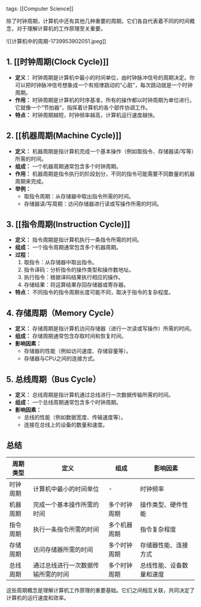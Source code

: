 tags: [[Computer Science]]

除了时钟周期，计算机中还有其他几种重要的周期，它们各自代表着不同的时间概念，对于理解计算机的工作原理至关重要。

![[计算机中的周期-1739953902051.jpeg]]
## 1. [[时钟周期(Clock Cycle)]]

- **定义：** 时钟周期是计算机中最小的时间单位，由时钟脉冲信号的周期决定。你可以把时钟脉冲信号想象成一个有规律跳动的“心脏”，每次跳动就是一个时钟周期。
- **作用：** 时钟周期是计算机的时序基准，所有的操作都以时钟周期为单位进行。它就像一个“节拍器”，指挥着计算机的各个部件协调工作。
- **特点：** 时钟周期越短，时钟频率越高，计算机运行速度越快。

## 2. [[机器周期(Machine Cycle)]]

- **定义：** 机器周期是指计算机完成一个基本操作（例如取指令、存储器读/写等）所需的时间。
- **组成：** 一个机器周期通常包含多个时钟周期。
- **作用：** 机器周期是指令执行的阶段划分，不同的指令可能需要不同数量的机器周期来完成。
- **举例：**
    - 取指令周期：从存储器中取出指令所需的时间。
    - 存储器读/写周期：访问存储器进行读或写操作所需的时间。

## 3. [[指令周期(Instruction Cycle)]]

- **定义：** 指令周期是指计算机执行一条指令所需的时间。
- **组成：** 一个指令周期通常包含多个机器周期。
- **过程：**
    1. 取指令：从存储器中取出指令。
    2. 指令译码：分析指令的操作类型和操作数地址。
    3. 执行指令：根据译码结果执行相应的操作。
    4. 存储结果：将运算结果存回存储器或寄存器。
- **特点：** 不同指令的指令周期长度可能不同，取决于指令的复杂程度。

## 4. 存储周期（Memory Cycle）

- **定义：** 存储周期是指计算机访问存储器（进行一次读或写操作）所需的时间。
- **组成：** 存储周期通常包含存取时间和恢复时间。
- **影响因素：**
    - 存储器的性能（例如访问速度、存储容量等）。
    - 存储器与CPU之间的连接方式。

## 5. 总线周期（Bus Cycle）

- **定义：** 总线周期是指计算机通过总线进行一次数据传输所需的时间。
- **组成：** 一个总线周期通常包含多个时钟周期。
- **影响因素：**
    - 总线的性能（例如数据宽度、传输速度等）。
    - 连接在总线上的设备的数量和速度。

## 总结

|周期类型|定义|组成|影响因素|
|---|---|---|---|
|时钟周期|计算机中最小的时间单位|-|时钟频率|
|机器周期|完成一个基本操作所需的时间|多个时钟周期|操作类型、硬件性能|
|指令周期|执行一条指令所需的时间|多个机器周期|指令复杂程度|
|存储周期|访问存储器所需的时间|多个时钟周期|存储器性能、连接方式|
|总线周期|通过总线进行一次数据传输所需的时间|多个时钟周期|总线性能、设备数量和速度|

这些周期概念是理解计算机工作原理的重要基础。它们之间相互关联，共同决定了计算机的运行速度和效率。
